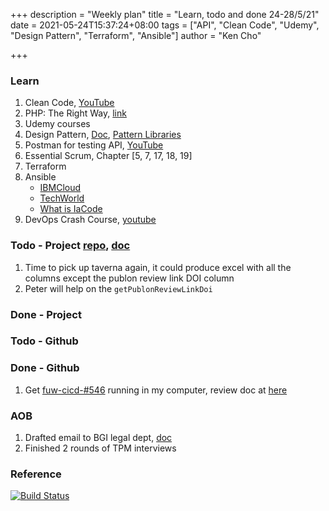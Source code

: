 +++
description = "Weekly plan"
title = "Learn, todo and done 24-28/5/21"
date = 2021-05-24T15:37:24+08:00
tags = ["API", "Clean Code", "Udemy", "Design Pattern", "Terraform", "Ansible"]
author = "Ken Cho"

+++  
### Learn
1. Clean Code, [YouTube](https://www.youtube.com/watch?v=7EmboKQH8lM)
2. PHP: The Right Way, [link](https://phptherightway.com/)
3. Udemy courses
4. Design Pattern, [Doc](https://designpatternsphp.readthedocs.io/en/latest/README.html), [Pattern Libraries](https://medium.com/@whatjackhasmade/pattern-libraries-abcc45c6144c)
5. Postman for testing API, [YouTube](https://www.freecodecamp.org/news/learn-how-to-use-postman-to-test-apis/)
6. Essential Scrum, Chapter [5, 7, 17, 18, 19]
7. Terraform
8. Ansible
    - [IBMCloud](https://www.youtube.com/watch?v=fHO1X93e4WA)
    - [TechWorld](https://www.youtube.com/watch?v=1id6ERvfozo)
    - [What is IaCode](https://www.youtube.com/watch?v=POPP2WTJ8es)
9. DevOps Crash Course, [youtube](https://www.youtube.com/watch?v=OXE2a8dqIAI)
### Todo - Project [repo](https://github.com/kencho51/mint_doi), [doc](https://docs.google.com/document/d/1CopK9e9QclOd91WRN1LREEBefMDb5cWoHiElj3IfKLc/edit#)
1. Time to pick up taverna again, it could produce excel with all the columns except the publon review link DOI column
2. Peter will help on the `getPublonReviewLinkDoi`  

### Done - Project

### Todo - Github

### Done - Github
1. Get [fuw-cicd-#546](https://github.com/gigascience/gigadb-website/pull/546) running in my computer, review doc at [here](https://gist.github.com/kencho51/6b5cebd15c9419484e73b2439a34f0d1)

### AOB
1. Drafted email to BGI legal dept, [doc](https://docs.google.com/document/d/1fqRzmGwqZ17ypFSwR04vdqHAXlZSrMU072uXkcTSRBg/edit#)
2. Finished 2 rounds of TPM interviews  

### Reference


[![Build Status](https://travis-ci.com/kencho51/gigathing.svg?branch=master)](https://travis-ci.com/kencho51/gigathing)


